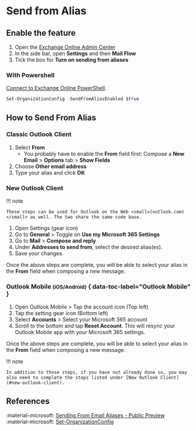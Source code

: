 # Send from Alias

## Enable the feature

1. Open the [Exchange Online Admin Center](https://admin.exchange.microsoft.com/)
2. In the side bar, open **Settings** and then **Mail Flow**
3. Tick the box for **Turn on sending from aliases**

### With Powershell

[Connect to Exchange Online PowerShell](exo-powershell.md#usage).

```powershell title="Enable sending from aliases"
Set-OrganizationConfig -SendFromAliasEnabled $true
```

## How to Send From Alias

### Classic Outlook Client

1. Select **From**
    - You probably have to enable the **From** field first: Compose a **New Email** > **Options** tab > **Show Fields**
2. Choose **Other email address**
3. Type your alias and click **OK**

### New Outlook Client

!!! note

    These steps can be used for Outlook on the Web <small>(outlook.com)</small> as well. The two share the same code base.

1. Open Settings (gear icon)
2. Go to **General** > Toggle on **Use my Microsoft 365 Settings**
3. Go to **Mail** > **Compose and reply**
4. Under **Addresses to send from**, select the desired alias(es).
5. Save your changes.

Once the above steps are complete, you will be able to select your alias in the **From** field when composing a new message.

### Outlook Mobile <small>(iOS/Android)</small> { data-toc-label="Outlook Mobile" }

1. Open Outlook Mobile > Tap the account icon (Top left)
2. Tap the setting gear icon (Bottom left)
3. Select **Accounts** > Select your Microsoft 365 account
4. Scroll to the bottom and tap **Reset Account**. This will resync your Outlook Mobile app with your Microsoft 365 settings.

Once the above steps are complete, you will be able to select your alias in the **From** field when composing a new message.

!!! note

    In addition to these steps, if you have not already done so, you may also need to complete the steps listed under [New Outlook Client](#new-outlook-client).

## References 

:material-microsoft: [Sending From Email Aliases - Public Preview](https://techcommunity.microsoft.com/blog/exchange/sending-from-email-aliases-%E2%80%93-public-preview/3070501)<br>
:material-microsoft: [Set-OrganizationConfig](https://learn.microsoft.com/en-us/powershell/module/exchange/set-organizationconfig?view=exchange-ps)